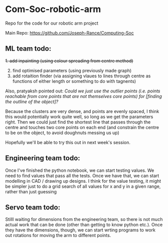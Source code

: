 # Com-Soc-robotic-arm
Repo for the code for our robotic arm project

Main Repo: https://github.com/Joseph-Rance/Computing-Soc

## ML team todo:

~~1. add inpainting (using colour spreading from centre method)~~

2. find optimised parameters (using previously made graph)
3. add rotaition finder (via assigning vlaues to lines through centre as functions of either length or something to do with tagnents)

Also, pratyaksh pointed out:
*Could we just use the outlier points (i.e. points reachable from core points that are not themselves core points) for [finding the outline of the object]?*

Because the clusters are very dense, and points are evenly spaced, I think this would potentially work quite well, so long as we get the parameters right. Then we could just find the shortest line that passes through the centre and touches two core points on each end (and constrain the centre to be on the object, to avoid doughnuts messing us up)

Hopefully we'll be able to try this out in next week's session.

## Engineering team todo:

Once I've finished the python notebook, we can start testing values. We need to find values that pass all the tests. Once we have that, we can start modelling in CAD / drawing up designs. I think for the value testing, it might be simpler just to do a grid search of all values for x and y in a given range, rather than just guessing

## Servo team todo:

Stilll waiting for dimensions from the engineering team, so there is not much actual work that can be done (other than getting to know python etc.). Once they have the dimensions, though, we can start wrting programs to work out rotations for moving the arm to different points.
